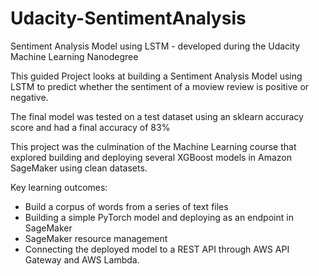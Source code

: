 # Udacity-SentimentAnalysis
Sentiment Analysis Model using LSTM - developed during the Udacity Machine Learning Nanodegree

This guided Project looks at building a Sentiment Analysis Model using LSTM to predict whether the sentiment of a moview review is positive or negative.

The final model was tested on a test dataset using an sklearn accuracy score and had a final accuracy of 83%

This project was the culmination of the Machine Learning course that explored building and deploying several XGBoost models in Amazon SageMaker using clean datasets.

Key learning outcomes:

- Build a corpus of words from a series of text files
- Building a simple PyTorch model and deploying as an endpoint in SageMaker
- SageMaker resource management 
- Connecting the deployed model to a REST API through AWS API Gateway and AWS Lambda.
